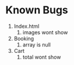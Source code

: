 # Known Bugs

1. Index.html
   1. images wont show
2. Booking
   1. array is null
3. Cart
   1. total wont show

